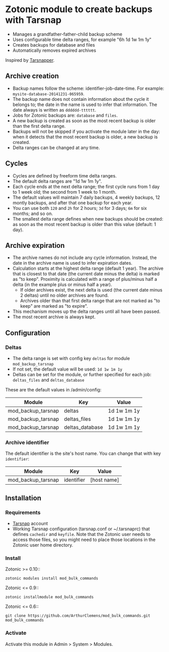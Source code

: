 # Zotonic module to create backups with Tarsnap

* Manages a grandfather-father-child backup scheme
* Uses configurable time delta ranges, for example "6h 1d 1w 1m 1y"
* Creates backups for database and files
* Automatically removes expired archives

Inspired by [Tarsnapper](https://github.com/miracle2k/tarsnapper).


## Archive creation

* Backup names follow the scheme: identifier-job-date-time. For example: `mysite-database-20141231-065959`.
* The backup name does not contain information about the cycle it belongs to;  the date in the name is used to infer that information. The date always is written as `dddddd-tttttt`.
* Jobs for Zotonic backups are: `database` and `files`.
* A new backup is created as soon as the most recent backup is older than the first delta range.
* Backups will not be skipped if you activate the module later in the day: when it detects that the most recent backup is older, a new backup is created.
* Delta ranges can be changed at any time.


## Cycles

* Cycles are defined by freeform time delta ranges.
* The default delta ranges are "1d 1w 1m 1y".
* Each cycle ends at the next delta range; the first cycle runs from 1 day to 1 week old; the second from 1 week to 1 month.
* The default values will maintain 7 daily backups, 4 weekly backups, 12 montly backups, and after that one backup for each year.
* You can use  both `120` and `2h` for 2 hours; `3d` for 3 days; `6m` for six months; and so on.
* The smallest delta range defines when new backups should be created: as soon as the most recent backup is older than this value (default: 1 day).


## Archive expiration

* The archive names do not include any cycle information. Instead, the date in the archive name is used to infer expiration dates. 
* Calculation starts at the highest delta range (default 1 year). The archive that is closest to that date (the current date minus the delta) is marked as "to keep". Proximity is calculated with a range of plus/minus half a delta (in the example plus or minus half a year).
  * If older archives exist, the next delta is used (the current date minus 2 deltas) until no older archives are found.
  * Archives older than that first delta range that are not marked as "to keep" are marked as "to expire".
* This mechanism moves up the delta ranges until all have been passed.
* The most recent archive is always kept.


## Configuration

### Deltas

* The delta range is set with config key `deltas` for module `mod_backup_tarsnap`
* If not set, the default value will be used: `1d 1w 1m 1y`
* Deltas can be set for the module, or further specified for each job: `deltas_files` and `deltas_database`

These are the default values in /admin/config:

| Module | Key | Value |
|--------|-----|-------|
| mod_backup_tarsnap | deltas          | 1d 1w 1m 1y  |
| mod_backup_tarsnap | deltas_files    | 1d 1w 1m 1y  |
| mod_backup_tarsnap | deltas_database | 1d 1w 1m 1y  |

### Archive identifier

The default identifier is the site's host name. You can change that with key `identifier`:

| Module | Key | Value |
|--------|-----|-------|
| mod_backup_tarsnap | identifier          | [host name]  |


## Installation

### Requirements

* [Tarsnap](https://www.tarsnap.com) account
* Working Tarsnap configuration (tarsnap.conf or ~/.tarsnaprc) that defines `cachedir` and `keyfile`. Note that the Zotonic user needs to access those files, so you might need to place those locations in the Zotonic user home directory.

### Install

Zotonic >= 0.10::

    zotonic modules install mod_bulk_commands
    
Zotonic <= 0.9::

    zotonic installmodule mod_bulk_commands
    
Zotonic <= 0.6::

    git clone https://github.com/ArthurClemens/mod_bulk_commands.git mod_bulk_commands

### Activate

Activate this module in Admin > System > Modules. 